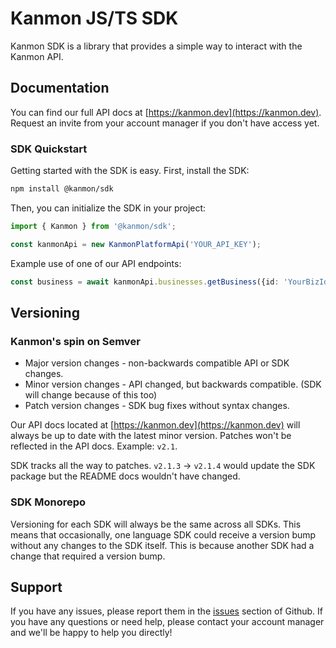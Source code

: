 # Kanmon JS/TS SDK

Kanmon SDK is a library that provides a simple way to interact with the Kanmon API.

## Documentation

You can find our full API docs at [https://kanmon.dev](https://kanmon.dev). Request an invite from your account manager if you don't have access yet.

### SDK Quickstart

Getting started with the SDK is easy. First, install the SDK:

```bash
npm install @kanmon/sdk
```

Then, you can initialize the SDK in your project:

```typescript
import { Kanmon } from '@kanmon/sdk';

const kanmonApi = new KanmonPlatformApi('YOUR_API_KEY');
```

Example use of one of our API endpoints:

```typescript
const business = await kanmonApi.businesses.getBusiness({id: 'YourBizId', idType: 'PLATFORM'})
```

## Versioning

### Kanmon's spin on Semver

- Major version changes - non-backwards compatible API or SDK changes.
- Minor version changes - API changed, but backwards compatible. (SDK will change because of this too)
- Patch version changes - SDK bug fixes without syntax changes.

Our API docs located at [https://kanmon.dev](https://kanmon.dev) will always be up to date with the latest minor version. Patches won't be reflected in the API docs. Example: `v2.1`.

SDK tracks all the way to patches. `v2.1.3` -> `v2.1.4` would update the SDK package but the README docs wouldn't have changed.

### SDK Monorepo

Versioning for each SDK will always be the same across all SDKs. This means that occasionally, one language SDK could receive a version bump without any changes to the SDK itself. This is because another SDK had a change that required a version bump.

## Support

If you have any issues, please report them in the [issues](https://github.com/Kanmon/sdk/issues) section of Github. If you have any questions or need help, please contact your account manager and we'll be happy to help you directly!
